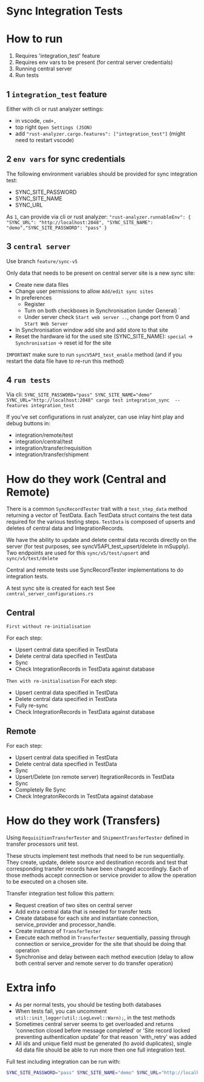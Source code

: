 # Sync Integration Tests

# How to run

1. Requires 'integration_test' feature
2. Requires env vars to be present (for central server credentials)
3. Running central server
4. Run tests

## 1 `integration_test` feature

Either with cli or rust analyzer settings:
* in vscode, `cmd+,`
* top right `Open Settings (JSON)`
* add `"rust-analyzer.cargo.features": ["integration_test"]` (might need to restart vscode)

## 2 `env vars` for sync credentials

The following environment variables should be provided for sync integration test:

* SYNC_SITE_PASSWORD
* SYNC_SITE_NAME
* SYNC_URL

As `1`, can provide via cli or rust analyzer:
`"rust-analyzer.runnableEnv": { "SYNC_URL": "http://localhost:2048", "SYNC_SITE_NAME": "demo","SYNC_SITE_PASSWORD": "pass" }`

## 3 `central server`

Use branch `feature/sync-v5`

Only data that needs to be present on central server site is a new sync site:
* Create new data files
* Change user permissions to allow `Add/edit sync sites`
* In preferences
  * Register
  * Turn on both checkboxes in Synchronisation (under General)
`
  * Under server check `Start web server ..`, change port from 0 and `Start Web Server`
* In Synchronisation window add site and add store to that site
* Reset the hardware id for the used site (SYNC_SITE_NAME): `special` -> `Synchronisation` -> reset id for the site

`IMPORTANT` make sure to run `syncV5API_test_enable` method (and if you restart the data file have to re-run this method)

## 4 `run tests` 

Via cli: `SYNC_SITE_PASSWORD="pass" SYNC_SITE_NAME="demo" SYNC_URL="http://localhost:2048" cargo test integration_sync  --features integration_test`

If you've set configurations in rust analyzer, can use inlay hint play and debug buttons in:
* integration/remote/test
* integration/central/test
* integration/transfer/requisition
* integration/transfer/shipment

# How do they work (Central and Remote)

There is a common `SyncRecordTester` trait with a `test_step_data` method returning a vector of TestData.
Each TestData struct contains the test data required for the various testing steps.
`TestData` is composed of upserts and deletes of central data and IntegrationRecords. 

We have the ability to update and delete central data records directly on the server (for test purposes, see syncV5API_test_upsert/delete in mSupply). Two endpoints are used for this `sync/v5/test/upsert` and `sync/v5/test/delete`

Central and remote tests use SyncRecordTester implementations to do integration tests.

A test sync site is created for each test 
See `central_server_configurations.rs`

## Central

`First without re-initialisation`

For each step:
* Upsert central data specified in TestData
* Delete central data specified in TestData
* Sync
* Check IntegrationRecords in TestData against database

`Then with re-initialisation`
For each step:
* Upsert central data specified in TestData
* Delete central data specified in TestData
* Fully re-sync
* Check IntegrationRecords in TestData against database

## Remote

For each step:
* Upsert central data specified in TestData
* Delete central data specified in TestData
* Sync
* Upsert/Delete (on remote server) ItegrationRecords in TestData
* Sync
* Completely Re Sync
* Check IntegratonRecords in TestData against database

# How do they work (Transfers)

Using `RequisitionTransferTester` and `ShipmentTransferTester` defined in transfer processors unit test.

These structs implement test methods that need to be run sequentially. They create, update, delete source and destination records and test that corresponding transfer records have been changed accordingly. Each of those methods accept connection or service provider to allow the operation to be executed on a chosen site.

Transfer integration test follow this pattern:
* Request creation of two sites on central server
* Add extra central data that is needed for transfer tests
* Create database for each site and instantiate connection, service_provider and processor_handle.
* Create instance of `TransferTester` 
* Execute each method in `TransferTester` sequentially, passing through connection or service_provider for the site that should be doing that operation
* Synchronise and delay between each method execution (delay to allow both central server and remote server to do transfer operation)

# Extra info

* As per normal tests, you should be testing both databases
* When tests fail, you can uncomment `util::init_logger(util::LogLevel::Warn);`, in the test methods
* Sometimes central server seems to get overloaded and returns 'connection closed before message completed' or 'Site record locked preventing authentication update' for that reason 'with_retry' was added
* All ids and unique field must be generated (to avoid duplicates), single 4d data file should be able to run more then one full integration test.

Full test including integration can be run with:
```bash
SYNC_SITE_PASSWORD="pass" SYNC_SITE_NAME="demo" SYNC_URL="http://localhost:2048" cargo test  --features integration_test && SYNC_SITE_PASSWORD="pass" SYNC_SITE_NAME="demo" SYNC_URL="http://localhost:2048" cargo test --features integration_test,postgres 
```